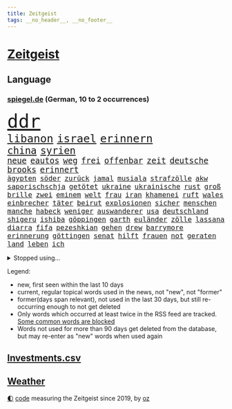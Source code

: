 ```yaml
---
title: Zeitgeist
tags: __no_header__, __no_footer__
---
```


# [Zeitgeist](https://oliz.io/zeitgeist/)

## Language

<h3><a href="https://www.spiegel.de" target="_blank">spiegel.de</a> (German, 10 to 2 occurrences)</h3>
<p style="font-family:monospace">
<span style="font-size:32pt"><a href="news_links.html#ddr" class="current">ddr</a></span>
<br>
<span style="font-size:19pt"><a href="news_links.html#libanon" class="current">libanon</a></span>
<span style="font-size:19pt"><a href="news_links.html#israel" class="current">israel</a></span>
<span style="font-size:19pt"><a href="news_links.html#erinnern" class="current">erinnern</a></span>
<br>
<span style="font-size:17pt"><a href="news_links.html#china" class="current">china</a></span>
<span style="font-size:17pt"><a href="news_links.html#syrien" class="current">syrien</a></span>
<br>
<span style="font-size:14pt"><a href="news_links.html#neue" class="current">neue</a></span>
<span style="font-size:14pt"><a href="news_links.html#eautos" class="current">eautos</a></span>
<span style="font-size:14pt"><a href="news_links.html#weg" class="current">weg</a></span>
<span style="font-size:14pt"><a href="news_links.html#frei" class="current">frei</a></span>
<span style="font-size:14pt"><a href="news_links.html#offenbar" class="current">offenbar</a></span>
<span style="font-size:14pt"><a href="news_links.html#zeit" class="current">zeit</a></span>
<span style="font-size:14pt"><a href="news_links.html#deutsche" class="current">deutsche</a></span>
<span style="font-size:14pt"><a href="news_links.html#brooks" class="new">brooks</a></span>
<span style="font-size:14pt"><a href="news_links.html#erinnert" class="current">erinnert</a></span>
<br>
<span style="font-size:12pt"><a href="news_links.html#ägypten" class="current">ägypten</a></span>
<span style="font-size:12pt"><a href="news_links.html#söder" class="current">söder</a></span>
<span style="font-size:12pt"><a href="news_links.html#zurück" class="current">zurück</a></span>
<span style="font-size:12pt"><a href="news_links.html#jamal" class="current">jamal</a></span>
<span style="font-size:12pt"><a href="news_links.html#musiala" class="current">musiala</a></span>
<span style="font-size:12pt"><a href="news_links.html#strafzölle" class="current">strafzölle</a></span>
<span style="font-size:12pt"><a href="news_links.html#akw" class="current">akw</a></span>
<span style="font-size:12pt"><a href="news_links.html#saporischschja" class="new">saporischschja</a></span>
<span style="font-size:12pt"><a href="news_links.html#getötet" class="current">getötet</a></span>
<span style="font-size:12pt"><a href="news_links.html#ukraine" class="current">ukraine</a></span>
<span style="font-size:12pt"><a href="news_links.html#ukrainische" class="current">ukrainische</a></span>
<span style="font-size:12pt"><a href="news_links.html#rust" class="current">rust</a></span>
<span style="font-size:12pt"><a href="news_links.html#groß" class="current">groß</a></span>
<span style="font-size:12pt"><a href="news_links.html#brille" class="new">brille</a></span>
<span style="font-size:12pt"><a href="news_links.html#zwei" class="current">zwei</a></span>
<span style="font-size:12pt"><a href="news_links.html#eminem" class="current">eminem</a></span>
<span style="font-size:12pt"><a href="news_links.html#welt" class="current">welt</a></span>
<span style="font-size:12pt"><a href="news_links.html#frau" class="current">frau</a></span>
<span style="font-size:12pt"><a href="news_links.html#iran" class="current">iran</a></span>
<span style="font-size:12pt"><a href="news_links.html#khamenei" class="current">khamenei</a></span>
<span style="font-size:12pt"><a href="news_links.html#ruft" class="current">ruft</a></span>
<span style="font-size:12pt"><a href="news_links.html#wales" class="current">wales</a></span>
<span style="font-size:12pt"><a href="news_links.html#einbrecher" class="current">einbrecher</a></span>
<span style="font-size:12pt"><a href="news_links.html#täter" class="current">täter</a></span>
<span style="font-size:12pt"><a href="news_links.html#beirut" class="current">beirut</a></span>
<span style="font-size:12pt"><a href="news_links.html#explosionen" class="current">explosionen</a></span>
<span style="font-size:12pt"><a href="news_links.html#sicher" class="current">sicher</a></span>
<span style="font-size:12pt"><a href="news_links.html#menschen" class="current">menschen</a></span>
<span style="font-size:12pt"><a href="news_links.html#manche" class="current">manche</a></span>
<span style="font-size:12pt"><a href="news_links.html#habeck" class="current">habeck</a></span>
<span style="font-size:12pt"><a href="news_links.html#weniger" class="current">weniger</a></span>
<span style="font-size:12pt"><a href="news_links.html#auswanderer" class="current">auswanderer</a></span>
<span style="font-size:12pt"><a href="news_links.html#usa" class="current">usa</a></span>
<span style="font-size:12pt"><a href="news_links.html#deutschland" class="current">deutschland</a></span>
<span style="font-size:12pt"><a href="news_links.html#shigeru" class="new">shigeru</a></span>
<span style="font-size:12pt"><a href="news_links.html#ishiba" class="new">ishiba</a></span>
<span style="font-size:12pt"><a href="news_links.html#göppingen" class="new">göppingen</a></span>
<span style="font-size:12pt"><a href="news_links.html#garth" class="new">garth</a></span>
<span style="font-size:12pt"><a href="news_links.html#euländer" class="current">euländer</a></span>
<span style="font-size:12pt"><a href="news_links.html#zölle" class="current">zölle</a></span>
<span style="font-size:12pt"><a href="news_links.html#lassana" class="new">lassana</a></span>
<span style="font-size:12pt"><a href="news_links.html#diarra" class="new">diarra</a></span>
<span style="font-size:12pt"><a href="news_links.html#fifa" class="current">fifa</a></span>
<span style="font-size:12pt"><a href="news_links.html#pezeshkian" class="current">pezeshkian</a></span>
<span style="font-size:12pt"><a href="news_links.html#gehen" class="current">gehen</a></span>
<span style="font-size:12pt"><a href="news_links.html#drew" class="new">drew</a></span>
<span style="font-size:12pt"><a href="news_links.html#barrymore" class="new">barrymore</a></span>
<span style="font-size:12pt"><a href="news_links.html#erinnerung" class="current">erinnerung</a></span>
<span style="font-size:12pt"><a href="news_links.html#göttingen" class="new">göttingen</a></span>
<span style="font-size:12pt"><a href="news_links.html#senat" class="current">senat</a></span>
<span style="font-size:12pt"><a href="news_links.html#hilft" class="current">hilft</a></span>
<span style="font-size:12pt"><a href="news_links.html#frauen" class="current">frauen</a></span>
<span style="font-size:12pt"><a href="news_links.html#not" class="current">not</a></span>
<span style="font-size:12pt"><a href="news_links.html#geraten" class="current">geraten</a></span>
<span style="font-size:12pt"><a href="news_links.html#land" class="current">land</a></span>
<span style="font-size:12pt"><a href="news_links.html#leben" class="current">leben</a></span>
<span style="font-size:12pt"><a href="news_links.html#ich" class="current">ich</a></span>
</p>
<details>
<summary>Stopped using...</summary>
<p class="former" style="font-size:12pt">
2020(1444) regel(1444) bereich(1442) internationaler(1442) liverpool(1442) wichtigste(1442) besiegt(1441) häufig(1441) ifoinstitut(1441) jemand(1441) sitzt(1441) appelliert(1440) erfahren(1440) handeln(1440) kritisierte(1440) nationalspieler(1440) twitter(1440) verlegt(1440) ausnahmen(1439) beamten(1439) bedrohung(1439) bemüht(1439) flüchtlinge(1439) lager(1439) sicherheitsbehörden(1439) 26(1438) investoren(1438) jedem(1438) verunglückt(1438) zugang(1438) abstand(1437) ankündigung(1437) erscheinen(1437) geschäfte(1437) krankenhäuser(1437) verhängt(1437) 65(1436) erdoğan(1436) freiburg(1436) leid(1436) mordes(1436) rückschlag(1436) schlechten(1436) united(1436) bundesweit(1435) meinem(1435) planeten(1435) studierenden(1435) bildung(1434) energien(1434) hoher(1434) liste(1434) preisen(1434) untersuchungen(1434) versteigert(1434) athleten(1433) gemeldet(1433) abgang(1432) strengere(1432) überlebte(1432) arbeitgeber(1431) bloß(1431) entdecken(1431) jahrhundert(1431) körperverletzung(1431) schuss(1431) 3000(1430) stoßen(1430) beschwerden(1429) verschwand(1428) eigener(1427) geburt(1427) gesetze(1427) jüngere(1427) ausbau(1426) 1500(1425) fortgesetzt(1425) 1000(1422) entscheidenden(1422) verteidigen(1422) gang(1420) ehe(1419) einschätzung(1418) geprägt(1418) mehrerer(1417) anzeichen(1416) hinten(1416) kevin(1416) schriftsteller(1415) visier(1415) rentner(1412) außerhalb(1411) spenden(1410) ältere(1410) bangen(1408) whatsapp(1407) abgeschlossen(1399) foto(1390) ära(1385) sachen(1363) berichtete(1341) josef(1293) lahm(1274) abgestürzt(1262) airline(1245) arbeitsmarkt(1211) 38(1209) vorsicht(1200) novak(1183) seither(1182) arme(1176) zugestimmt(1156) erfolgreichste(1144) dörfer(1135) moderner(1108) irritiert(1093) entstanden(1090) worum(1085) älteste(1081) fachkräfte(1072) magazin(1055) ostdeutschland(1051) schülerin(1049) verteidiger(1049) lieferungen(1048) betrüger(1044) fußballs(1029) airlines(1027) seltene(1020) texte(1006) kremlchef(1001) erschwert(993) gefechte(983) verkündete(982) lemke(979) schwieriger(976) desto(974) aufhören(950) brüder(946) gestärkt(933) nebenbei(920) baustelle(915) dilemma(906) kriegsbeginn(905) besetzten(899) fernen(883) hammer(874) isoliert(857) ehrt(854) grünenpolitikerin(848) cannabis(844) titelverteidiger(841) jugendlicher(834) kühnert(833) verhaftung(830) weltrekord(826) schwimmen(821) newsletter(814) 16jähriger(806) trans(801) freispruch(780) subventionen(775) psychischen(772) pleiten(770) ganzes(761) begrenzen(756) frühjahr(756) antarktis(755) 63(753) rätseln(741) überreste(740) freigegeben(738) stemmen(733) emissionen(723) freundschaft(708) versehen(706) knappe(704) männliche(704) auszeichnung(699) geheim(669) kampfjets(666) finanzaufsicht(665) testet(662) roland(660) djokovic(655) reisende(655) fenster(654) gesagt(651) flogen(649) regierende(647) colorado(645) trauern(642) gestalten(640) tauchte(640) opfers(637) wiener(636) praxis(633) tourismus(629) geschwister(623) aussieht(620) pokal(620) viertagewoche(619) boom(618) christdemokraten(617) leistungen(610) minderjährige(609) islamistischen(603) openai(597) jene(596) baden(591) bürokratie(591) ausgerufen(588) eskalierte(587) dennis(583) karin(582) wahlsieger(580) dfbpokal(579) attackieren(578) wegner(576) 2007(575) zuckerberg(573) instituts(571) lieferte(569) unterbrechung(567) ausschluss(566) zogen(556) höcke(555) protestaktion(545) bestreiten(543) sommerspielen(535) startete(531) 13jährige(528) spiegeltalk(528) 800(522) dringt(522) wärmepumpe(519) kleinflugzeug(515) härtere(511) beine(510) hoeneß(510) arbeiter(509) katrin(503) luxus(503) horror(502) mühe(496) drogenhandel(485) mahnen(481) gegners(471) beckenbauer(467) objekte(467) spahn(463) einbringen(457) stellvertretende(455) milliardenschweren(452) zügen(450) abends(446) quellen(444) lebend(442) 30jähriger(441) pass(436) heimem(435) goldene(429) dfbfrauen(427) unterscheiden(422) politikerinnen(420) heim(418) teuerste(414) psyche(408) folter(406) geöffnet(405) niemanden(405) albtraum(403) belohnt(403) abschieben(397) hartes(397) ausscheiden(394) rasche(394) amerikanischen(388) angefahren(388) bedauert(386) spanischer(386) tisch(384) kontrollverlust(377) onkel(376) reformiert(374) sperrte(374) anläuft(367) düsteren(367) streaminganbietern(367) archäologen(365) spdgeneralsekretär(364) kimmich(362) vergehen(358) singen(355) harsche(354) verheiratet(354) dankbar(350) organisatoren(350) proben(350) eröffnung(348) eustaaten(348) weinen(346) begründet(343) hackerangriff(340) böse(336) nominierung(331) stimmte(331) einfachen(328) lasst(328) ratschläge(326) damaskus(325) gazastreifens(325) hamasanführer(325) hongkong(325) hamasgeiseln(323) interne(319) schwaben(317) luxushotel(316) neonazis(314) abfall(312) recep(311) tayyip(311) beihilfe(310) herbe(310) ernsthafte(309) lernte(307) stille(305) aufwand(304) 16jährigen(302) schwindet(302) veränderung(302) wegfallen(302) friedlich(300) airports(297) magic(297) fluggäste(296) nürnberger(296) britisches(294) kostenlos(294) beteiligen(283) bedrängnis(282) unverletzt(282) verspätung(281) bernd(280) dialoge(280) zerstritten(280) po(278) exprofi(276) zuversichtlich(276) abgeordneter(274) vergleichsweise(273) versteht(273) gera(272) präsent(272) giftige(270) grundgesetz(270) hungern(269) vorfällen(269) fortschritte(268) roberts(267) flagge(266) riesigen(266) sekeinsatz(265) staatssekretär(265) fabrik(263) kragen(263) dreyer(262) machtwechsel(262) athen(261) interessieren(258) melanie(257) körperlich(253) australischer(250) le(250) verpflichten(250) abermals(249) audi(248) normalerweise(248) firmenchef(247) disney+(244) erfolgreichen(243) kinos(241) zeitenwende(241) halbinsel(239) katz(239) 2009(238) spektakuläres(238) hai(237) holten(236) darsteller(234) gefühlt(232) klamotten(232) gegenmaßnahmen(229) pünktlich(229) jagt(228) milch(228) piloten(228) 160(227) charlotte(227) lutz(227) stellung(227) territorium(226) begraben(225) konkurrentin(225) original(225) strategisch(225) wüste(225) contest(224) eurovision(224) insolvente(224) entscheidender(223) manipulation(222) ravensburg(222) 64(220) reihenweise(220) sophie(220) gitarrist(219) ausüben(218) hitlergruß(218) weichen(217) gelegene(215) landrat(215) riefen(215) verbotene(215) zerlegt(215) wald(213) schwein(212) vorgesehen(212) extremismus(210) boateng(209) fertig(209) jérôme(209) sportlichen(208) jordan(207) siebten(206) verzögern(206) lebenswerk(205) blau(204) chinesisches(204) geschichten(204) regenfällen(204) selbstverständlich(204) unmöglich(204) haustür(203) jahrestag(203) sinkenden(203) schreibtisch(202) schwimmer(202) pfiff(200) befragt(199) oberhausen(198) bluttat(197) wildtiere(197) schwerem(195) reklamiert(194) seltsamen(194) aktualisiert(193) fußgänger(193) beruflich(190) einfuhr(190) mongolei(190) aktivitäten(189) georg(189) abwesenheit(188) dortmunds(187) dublin(187) versöhnung(186) aufgelegt(185) raffinerie(185) bulgarien(184) schulter(184) thüringische(184) ampelpolitiker(183) ringe(182) ostdeutscher(181) andrang(180) bodo(180) bundesamtes(180) stemmt(180) vermont(180) lizenz(179) mail(179) monster(179) nordrheinwestfalens(179) landeskriminalamt(177) schnellste(177) vertritt(177) zeichner(177) schöne(176) gates(175) vorlage(175) wahren(175) messerangriff(173) balkon(171) aktie(169) antreibt(169) anwesen(168) strahlkraft(168) techkonzerne(168) brachen(167) kasia(167) lenhardt(167) irren(164) jansen(164) menschenrechtler(164) vegane(164) gruß(163) kibbuz(163) brutale(162) integration(162) kretschmann(162) rekorde(162) attraktiv(161) schweine(161) züchten(161) graz(160) wout(160) studio(159) erneuert(158) paket(158) wehrmacht(158) trikots(157) fußballers(156) lebenslanger(156) machtübernahme(154) promis(154) unzulässig(154) wolke(154) mosel(153) baron(152) breitet(152) steine(152) tierreich(152) affären(151) giftig(151) sportwetten(151) wohngebiet(151) gemalt(150) wahlheimat(149) entzündete(147) konzerten(146) rotterdam(146) abnehmen(145) haushalten(145) figuren(144) immobilienkauf(144) schwangere(144) worüber(143) wahlkampfauftritt(142) salvador(141) dreckig(140) kreativen(140) attackierte(139) fti(139) kultusministerkonferenz(139) wittert(139) parkplatz(138) dicke(137) regelung(137) triumphierte(137) nachnamen(136) videobeweis(136) massentourismus(135) vorfalls(135) angeschlossen(134) blüht(134) einschüchtern(134) geparktes(134) kehren(134) sprecher(134) ultimative(134) islam(132) afdlandrat(130) erlebten(130) sesselmann(130) straftat(130) var(130) afdspitzenkandidat(129) fix(129) liest(129) verbrecher(129) verdichten(129) vergangenem(129) veteran(129) amtsträger(128) weibchen(128) forschenden(127) geiseldeal(127) hathaway(127) lachs(127) ausbreitung(126) engagierte(126) steigert(126) verbessert(126) 28jährige(125) versunkene(125) spitzenkandidatin(124) 26000(123) hitzige(123) impfstoffe(123) mix(123) heimspiel(122) jenna(122) landsleute(122) ortega(122) prinzip(122) tischtennis(122) begeisterung(121) bilden(121) intensiven(121) kanzlerschaft(121) kooperieren(121) leclerc(120) entzündet(119) me(119) schlacht(119) spanier(119) antidepressiva(118) aufbauen(118) einzig(118) mitgliedschaft(118) polizeiangaben(118) rutschen(118) spontane(118) auszubildende(117) entsprechend(116) triathlon(116) funktionär(115) schärferes(115) enkelin(114) geteilt(114) ibiza(114) ehesten(113) reus(113) 39jährige(112) robin(112) schauspielers(112) brandgefahr(111) clooney(111) helgoland(111) match(111) nacheinander(111) wahlomat(111) schumachers(110) grand(109) ausbreiten(108) beeinträchtigt(108) bewertung(108) gewaltigen(107) lindemann(107) verschiedener(107) verteilen(107) befragen(106) blake(106) lively(106) muscheln(106) reeperbahn(106) tinder(106) besiegte(105) kriegskabinett(105) cooper(104) fossilen(104) zitiert(104) ähnelt(104) trainierte(103) verspätungen(103) einschlafen(102) frisst(102) stich(102) tierischer(102) satire(101) shitstorm(101) alassad(100) eishockeyprofi(100) linkenpolitikerin(100) sturmböen(100) margaret(99) memes(99) pflanze(98) vergeltungsangriff(98) landesweiten(97) transfers(97) verwaltungsgericht(97) bezahlbare(96) fluch(96) militäraktion(96) sinwar(96) verlorenen(96) double(95) litt(95) 128(94) f16(94) jodie(94) staatsbürgerschaft(94) vorkehrungen(94) erobern(93) füreinander(93) hinein(93) kidman(93) achtelfinale(92) brad(92) pitt(92) unzufrieden(92) verbrauchern(92) mörtel(91) mörtels(91) nervös(91) psychotherapie(91) reisekonzern(91) vollrausch(91) belastend(90) eingeschüchtert(90) existieren(90) lauterbachs(90) millionenfach(90) retteten(90) seltenen(90) bekanntwerden(89) boxerin(89) faktor(89) núñez(89) oberbürgermeisters(89) verlieh(89) alejandro(88) ask(88) atem(88) briefwahlstimmen(88) gefangen(88) lindenberg(88) linzer(88) marktplatz(88) nazideutschland(88) nebulös(88) täuschung(88) vorsichtig(88) exfreundin(87) gabriel(87) industriestandort(87) lautsprecher(87) mitentscheiden(87) mitschuld(87) netflixdoku(87) spielberechtigung(87) kravitz(86) theodor(86) wahlzettel(86) wdr(86) gelebt(85) einschulung(84) jusochef(84) lobes(84) türmer(84) alkoholeinfluss(83) datingapp(83) erlebnis(83) nostalgie(83) struktur(83) unterschrieb(83) dominante(82) dschungelcamp(82) gefährten(82) häusliche(82) zuge(82) bergtour(81) westküste(81) einpacken(80) finanzspritze(80) four(80) gosens(79) gündoğan(79) königliche(79) revidierte(79) sanktionieren(79) tsv(79) waffenrecht(79) amazonserie(78) bbcbericht(78) eingerichtet(78) sperren(78) abgelöst(77) geschehnisse(77) messerangriffe(77) sorgerechtsstreit(77) unsicher(77) 49jähriger(76) draisaitl(76) edmonton(76) huscht(76) kalt(76) oilers(76) rivale(76) steckte(76) usluftfahrtbehörde(76) ussoldaten(76) anja(75) bekamen(75) rützel(75) tops(75) ewiger(74) hofer(74) mitteilung(74) nachrichtenmann(74) raffinerien(74) schillerndsten(74) bauzinsen(73) drinks(73) entkam(73) gekürzt(73) gezeugt(73) hogan(73) hulk(73) 30jährige(72) canyon(72) führungspositionen(72) handelfmeter(72) hilferufe(72) lord(72) mick(72) nuri(72) spitzengespräch(72) stach(72) steuerte(72) verpatzte(72) şahin(72) abzusichern(71) auszutricksen(71) branchenkenner(71) flops(71) folgenschwerer(71) linkenabgeordnete(71) umstrittenem(71) unteren(71) verstörend(71) 41(70) haptik(70) jagte(70) preisschild(70) unmögliche(70) antwerpen(69) externe(69) ministeriumsmitarbeiter(69) nationalistischer(69) rubens(69) vorrunde(69) auszugeben(68) selbstzweifel(68) spielführer(68) startrampen(68) arbeitstage(67) ex(67) fauci(67) kalender(67) kinderbuch(67) messenger(67) pflanzenarten(67) pieper(67) prozesses(67) versteigerung(67) weiche(67) ausdrücklich(66) billion(66) formel1team(66) genua(66) lebe(66) paarung(66) scheinbar(66) antiterroreinsatz(65) dieselbe(65) drehten(65) ebike(65) elblandrevolte(65) geschwiegen(65) kroatischen(65) oberhaupt(65) reanimation(65) armutsgefährdung(64) bootsausflug(64) ertrunken(64) fahrerwertung(64) gedachten(64) gefehlt(64) glaube(64) inside(64) izmir(64) lehrerzimmer(64) offenem(64) spürt(64) telemedizin(64) unermüdlich(64) 3500(63) badenberg(63) badmintonspieler(63) erwarte(63) feiergesellschaft(63) justizsenatorin(63) kraftwerks(63) rekordvertrag(63) autodach(62) dittrich(62) kompetenzen(62) angststörungen(61) bundespolitik(61) dfbpräsident(61) genügen(61) gere(61) nationalisten(61) neuendorf(61) outete(61) pretty(61) regelt(61) reiseziele(61) finanzministerin(60) gewaltvorwürfe(60) gregg(60) lebensversicherung(60) milliardären(60) sonneberg(60) überlastung(60) berkshire(59) biles(59) buffett(59) giacomo(59) investmentfirma(59) löschte(59) paradox(59) simone(59) sturzflut(59) tatum(59) warren(59) armutsgefährdet(58) gejubelt(58) deutschlandweit(57) kamerun(57) lacht(57) modus(57) rücktritte(57) swipen(57) windgeschwindigkeiten(57) abwegen(56) ausgeschieden(56) filiale(56) jamaika(56) ostfriesland(56) privatleben(56) beteiligte(55) entpuppen(55) gruppierung(55) schwefeldioxid(55) wohnraum(55) comingout(54) gelähmt(54) lektüre(54) 41jährigen(53) breit(53) freiwilligen(53) glen(53) grandslamturnieren(53) powell(53) rebellion(53) samsung(53) verwerflich(53) besichtigen(52) ilmenau(52) landtage(52) staatskonzern(52) zweitligist(52) abschiebepläne(51) guide(51) invasive(51) klinikaufenthalt(51) reeves(51) trennungen(51) wettert(51) glücklicher(50) rbb(50) schwierigen(50) stechen(50) verfolgten(50) verzweifelt(50) willi(50) bswchefin(49) falcon(49) kolumbianischen(49) stadtfest(49) startverbot(49) südamerikameisterschaft(49) wrestler(49) potenzielle(48) turm(48) uruguayische(48) übersehen(48) diekmann(47) muhammad(47) thailändischen(47) 109(46) andrea(46) aufteilung(46) ruheständler(46) schlichten(46) schädigen(46) sorgfältig(46) sorte(46) verdreifacht(46) winterkorn(46) 36jährige(45) besuche(45) konservativ(45) neuzugang(45) pascal(45) scharfschützen(45) staubsauger(45) stiller(45) streitpunkt(45) videoanalyse(45) hinterbliebenen(44) rückruf(44) gass(43) japanischem(43) verhältnissen(43) winken(43) abgebogen(42) görlitz(42) klaffen(42) kürzungen(42) radstar(42) sechster(42) unerträglich(42) wesen(42) interessanter(41) lake(41) austausch(40) bayernprofi(40) gestaltet(40) imageproblem(40) kreuzfahrt(40) privatjets(40) sahelzone(40) täters(40) anstrengend(39) ber(39) bond(39) bundesjustizminister(39) längeren(39) redete(39) rufe(39) tierpflegerin(39) zeitmanagement(39) zweck(39) 1993(38) betriebsrat(38) hauptstadtflughafen(38) israelpalästinakonflikt(38) längen(38) neidisch(38) waldweg(38) wertschätzung(38) 81(37) aussichtsturm(37) eigens(37) keanu(37) klimafreundlich(37) nahostexperte(37) priorität(37) rekordzeit(37) sicherer(37) siedlungspolitik(37) freistaat(36) newcomer(36) siena(36) teamkollege(36) verbraucherstimmung(36) vermögens(36) zentrums(36) afghanen(35) ansbach(35) assad(35) baschar(35) prostitution(35) shirin(35) zehnten(35) eindringliche(34) hüller(34) japankäfer(34) notlanden(34) quadratkilometer(34) sachsenwahl(34) täte(34) zwist(34) bronzemedaille(33) entführer(33) kollektive(33) kühlschrank(33) orks(33) rampenlicht(33) renommiertesten(33) silbermedaille(33) verfechter(33) bagger(32) gehofft(32) geländegewinne(32) hey(32) manipulierte(32) sportwelt(32) tenniswelt(32) zufahrt(32) 1943(31) auslandsjahr(31) entlassungen(31) leistet(31) lüften(31) rennfahrer(31) rückschläge(31) stall(31) valentina(31) vermeidet(31) 69(30) dschungel(30) gehörten(30) haniyyeh(30) konjunkturflaute(30) rudereiner(30) triathlet(30) verstimmungen(30) bizarrer(29) bogenschießen(29) einhalt(29) irgendetwas(29) mund(29) siedler(29) ausbildungsplätze(28) eigenheimbesitzer(28) fremd(28) gefangenen(28) gelegentlich(28) geschädigt(28) konzernchef(28) modekette(28) schätzungsweise(28) verbrennungsmotor(28) zusammengestellt(28) übertroffen(28) durcheinander(27) norwegischen(27) henrik(26) kabelschächte(26) schwede(26) vorschlägen(26) zeitreise(26) amtssitz(25) fuad(25) gelungenen(25) gnadenlos(25) härtesten(25) shukr(25) trauriger(25) verbannt(25) vermeintlichen(25) abgewickelt(24) beobachtete(24) hamaschef(24) konzerts(24) lebzeiten(24) lichtblick(24) unterhaltsam(24) beschrieben(23) ehlers(23) restrukturierung(23) antrainierte(22) fechten(22) lópez(22) menschenmenge(22) mitbewohner(22) strömung(22) wiegen(22) würdigte(22) eusanktionen(21) harrys(21) ifoinstituts(21) schlagersängerin(21) 46jährige(20) anziehen(20) belästigungen(20) gecancelt(20) göteborg(20) kopfschmerzen(20) körpers(20) lohnsteigerungen(20) male(20) rückten(20) schwimmerin(20) stabhochsprung(20) stahlsparte(20) abrissarbeiten(19) boeingmaschine(19) flugs(19) innenstädten(19) kurskoffensive(19) leonie(19) meldungen(19) sofa(19) spürbare(19) terrors(19) unübersichtlich(19) evakuierte(18) geschaffen(18) löscharbeiten(18) sturmböe(18) vorgedrungen(18) wiederentdeckt(18) yahya(18) betrunkene(17) charmante(17) kabul(17) kokainaffäre(17) messerverbote(17) sahen(17) amtes(16) danny(16) gescheiterte(16) mpoxvariante(16) reallöhne(16) sandhausen(16) schuster(16) schwedt(16) 350000(15) arne(15) auswandern(15) bergung(15) diesjährige(15) liege(15) parallelen(15) slot(15) waschen(15) absprung(14) escort(14) großangriff(14) seas(14) serenade(14) sonntagvormittag(14) visa(14) cora(13) ernüchtert(13) gelangt(13) gittern(13) ikea(13) internationalem(13) lautstark(13) reifer(13) badegäste(12) belarussische(12) gazagrenze(12) pointen(12) tobte(12) ajax(11) channing(11) gegenden(11) geschlechterdebatte(11) ukraineoffensive(11)
</p>
</details>
<p>Legend:
<ul>
<li><span class="new">new</span>, first seen within the last 10 days</li>
<li><span class="current">current</span>, regular topical words used in the news, not "new", not "former"</li>
<li><span class="former">former(days span relevant)</span>, not used in the last 30 days, but still re-occurring enough to not get deleted</li>
<li>Only words which occurred at least twice in the RSS feed are tracked. <a href="language/filters.py">Some common words are blocked</a></li>
<li>Words not used for more than 90 days get deleted from the database, but may re-enter as "new" words when used again</li>
</ul>
</p>

## [Investments](investments.html)[.csv](investments.csv)

## [Weather](weather.html)

<footer>
<a href="javascript:toggleTheme()" class="nav">🌓</a>
<a href="https://github.com/ooz/zeitgeist">code</a> measuring the Zeitgeist since 2019, by <a href="https://oliz.io">oz</a>
</footer>
